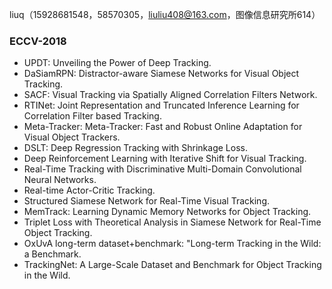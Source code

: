 liuq（15928681548，58570305，liuliu408@163.com，图像信息研究所614）  

###   ECCV-2018
* UPDT: Unveiling the Power of Deep Tracking.  
* DaSiamRPN: Distractor-aware Siamese Networks for Visual Object Tracking.  
* SACF: Visual Tracking via Spatially Aligned Correlation Filters Network.  
* RTINet: Joint Representation and Truncated Inference Learning for Correlation Filter based Tracking.    
* Meta-Tracker: Meta-Tracker: Fast and Robust Online Adaptation for Visual Object Trackers.  
* DSLT: Deep Regression Tracking with Shrinkage Loss.  
* Deep Reinforcement Learning with Iterative Shift for Visual Tracking.  
* Real-Time Tracking with Discriminative Multi-Domain Convolutional Neural Networks.  
* Real-time Actor-Critic Tracking.
* Structured Siamese Network for Real-Time Visual Tracking.  
* MemTrack: Learning Dynamic Memory Networks for Object Tracking.   
* Triplet Loss with Theoretical Analysis in Siamese Network for Real-Time Object Tracking.  
* OxUvA long-term dataset+benchmark: "Long-term Tracking in the Wild: a Benchmark.  
* TrackingNet: A Large-Scale Dataset and Benchmark for Object Tracking in the Wild.  
